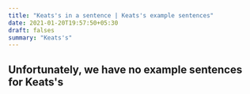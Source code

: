 ```yaml
---
title: "Keats's in a sentence | Keats's example sentences"
date: 2021-01-20T19:57:50+05:30
draft: falses
summary: "Keats's"
---
```

## Unfortunately, we have no example sentences for Keats's                 
